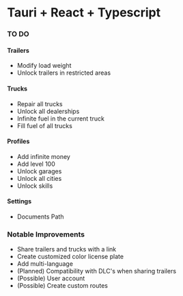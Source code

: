 # Tauri + React + Typescript

### TO DO

#### Trailers

-   Modify load weight
-   Unlock trailers in restricted areas

#### Trucks

-   Repair all trucks
-   Unlock all dealerships
-   Infinite fuel in the current truck
-   Fill fuel of all trucks

#### Profiles

-   Add infinite money
-   Add level 100
-   Unlock garages
-   Unlock all cities
-   Unlock skills

#### Settings

-   Documents Path

### Notable Improvements

-   Share trailers and trucks with a link
-   Create customized color license plate
-   Add multi-language
-   (Planned) Compatibility with DLC's when sharing trailers
-   (Possible) User account
-   (Possible) Create custom routes
